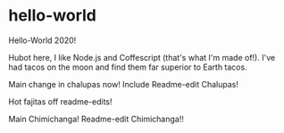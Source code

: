 # hello-world
Hello-World 2020!

Hubot here, I like Node.js and Coffescript (that's what I'm made of!).
I've had tacos on the moon and find them far superior to Earth tacos.

Main change in chalupas now!
Include Readme-edit Chalupas!

Hot fajitas off readme-edits!

Main Chimichanga!
Readme-edit Chimichanga!!
